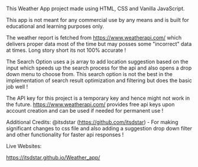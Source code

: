 This Weather App project made using HTML, CSS and Vanilla JavaScript. 

This app is not meant for any commercial use by any means and is built for educational and learning purposes only.

The weather report is fetched from https://www.weatherapi.com/ which delivers proper data most of the time but may posses some "incorrect" data at times. Long story short its not 100% accurate !

The Search Option uses a js array to add location suggestion based on the input which speeds up the search process for the api and also opens a drop down menu to choose from. This search option is not the best in the implementation of 
search result optimization and filtering but does the basic job well !

The API key for this project is a temporary key and hence might not work in the future. https://www.weatherapi.com/ provides free api keys upon account creation and can be used if needed for permanent use !

Additional Credits: 
@itsdstar (https://github.com/itsdstar) - For making significant changes to css file and also adding a suggestion drop down filter and other functionality for faster api responses !

Live Websites: 


https://itsdstar.github.io/Weather_app/
